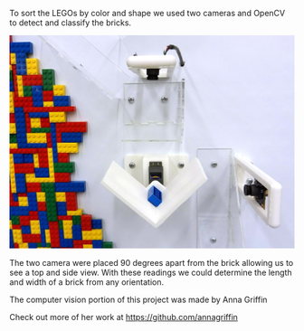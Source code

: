 To sort the LEGOs by color and shape we used two cameras and OpenCV to detect and classify the bricks. 

![Scanner](../photos/scanner.jpg)

The two camera were placed 90 degrees apart from the brick allowing us to see a top and side view. With these readings we could determine the length and width of a brick from any orientation. 


The computer vision portion of this project was made by Anna Griffin 

Check out more of her work at https://github.com/annagriffin
